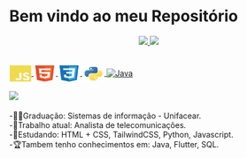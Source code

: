 <h1>Bem vindo ao meu Repositório</h1>

<div align="center">
  <a href="https://github.com/Jhonatan-port">
  <img height="150em" src="https://github-readme-stats.vercel.app/api?username=jhonatan-port&show_icons=true&theme=transparent&include_all_commits=true&count_private=true"/>
  <img height="150em" src="https://github-readme-stats.vercel.app/api/top-langs/?username=Jhonatan-port&hide=CSS&layout=compact&langs_count=7&theme=transparent"/>
</div>
<br>
<div style="display: inline_block"><br>
  <img align="center" alt="Js" height="30" width="40" src="https://raw.githubusercontent.com/devicons/devicon/master/icons/javascript/javascript-plain.svg">
  <img align="center" alt="HTML" height="30" width="40" src="https://raw.githubusercontent.com/devicons/devicon/master/icons/html5/html5-original.svg">
  <img align="center" alt="CSS" height="30" width="40" src="https://raw.githubusercontent.com/devicons/devicon/master/icons/css3/css3-original.svg">
  <img align="center" alt="Python" height="30" width="40" src="https://raw.githubusercontent.com/devicons/devicon/master/icons/python/python-original.svg">
  <img align="center" alt="Java" height="30" width="40" src="https://cdn.jsdelivr.net/gh/devicons/devicon/icons/java/java-original-wordmark.svg" />
</div>
<br>
<div>
  <a href="https://www.linkedin.com/in/jhonatan-dos-santos-210852208" target="_blank"><img src="https://img.shields.io/badge/-LinkedIn-%230077B5?style=for-the-badge&logo=linkedin&logoColor=white" target="_blank"></a> 
  </div>
<br>
-👨‍🎓Graduação: Sistemas de informação - Unifacear. <br>
-🤵Trabalho atual: Analista de telecomunicações.<br>
-🎯Estudando: HTML + CSS, TailwindCSS, Python, Javascript.<br>
-🏆Tambem tenho conhecimentos em: Java, Flutter, SQL.<br>
